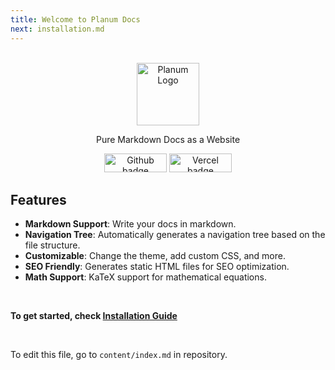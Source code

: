 ```yaml
---
title: Welcome to Planum Docs
next: installation.md
---
```


<br>
<center>

<img src="/favicon.svg"  style="width:100px;" width="100px" height="100px" alt="Planum Logo">

Pure Markdown Docs as a Website

<a href="https://github.com/gauravjot/planum-docs" aria-label="Go to Repository"><img src="https://img.shields.io/badge/github-%23121011.svg?style=for-the-badge&logo=github&logoColor=white" width="100px" height="30px" style="width:100px; display:inline" alt="Github badge"></a> <a href="https://vercel.com/new/clone?repository-url=https%3A%2F%2Fgithub.com%2Fgauravjot%2Fplanum-docs" aria-label="Deploy with Vercel"><img src="https://img.shields.io/badge/vercel-%23000000.svg?style=for-the-badge&logo=vercel&logoColor=white" width="100px" height="30px" style="width:100px; display:inline" alt="Vercel badge"></a>

</center>

## Features

- **Markdown Support**: Write your docs in markdown.
- **Navigation Tree**: Automatically generates a navigation tree based on the file structure.
- **Customizable**: Change the theme, add custom CSS, and more.
- **SEO Friendly**: Generates static HTML files for SEO optimization.
- **Math Support**: KaTeX support for mathematical equations.

<br/>

**To get started, check [Installation Guide](/installation.html)**

<br/>

To edit this file, go to `content/index.md` in repository.
